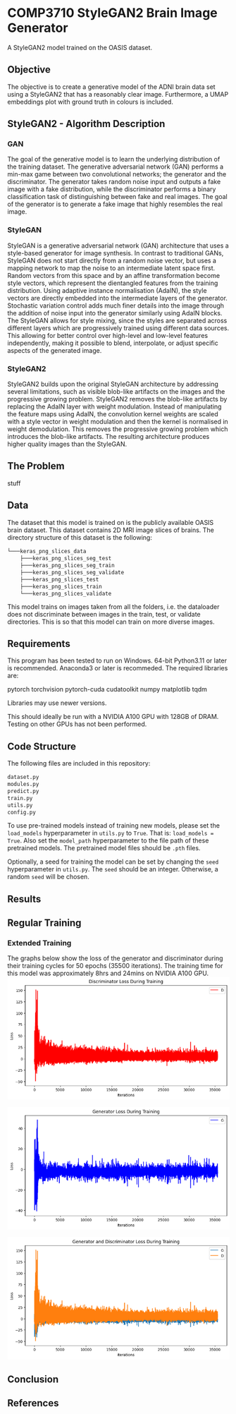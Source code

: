 # COMP3710 StyleGAN2 Brain Image Generator
A StyleGAN2 model trained on the OASIS dataset.

## Objective
The objective is to create a generative model of the ADNI brain data set using a StyleGAN2
that has a reasonably clear image. Furthermore, a UMAP embeddings plot with ground truth in colours 
is included.

## StyleGAN2 - Algorithm Description
### GAN
The goal of the generative model is to learn the underlying distribution of the training dataset. 
The generative adversarial network (GAN) performs a min-max game between two convolutional networks; the 
generator and the discriminator. The generator takes random noise input and outputs a fake image with a 
fake distribution, while the discriminator performs a binary classification task of distinguishing between 
fake and real images. The goal of the generator is to generate a fake image that highly resembles the real 
image.

### StyleGAN
StyleGAN is a generative adversarial network (GAN) architecture that uses a style-based generator for image synthesis.
In contrast to traditional GANs, StyleGAN does not start directly from a random noise vector, but uses a mapping network to
map the noise to an intermediate latent space first. Random vectors from this space and by an affine transformation become style vectors, which represent the dientangled features from the training distribution. Using adaptive instance normalisation (AdaIN),
the style vectors are directly embedded into the intermediate layers of the generator. Stochastic variation control adds 
much finer details into the image through the addition of noise input into the generator similarly using AdaIN blocks.
The StyleGAN allows for style mixing, since the styles are separated across different layers which are progressively trained 
using different data sources. This allowing for better control over high-level and low-level features independently, making it possible to blend, interpolate, or adjust specific aspects of the generated image. 

### StyleGAN2
StyleGAN2 builds upon the original StyleGAN architecture by addressing several limitations, such as visible blob-like artifacts on the images and the progressive growing problem. StyleGAN2 removes the blob-like artifacts by replacing the AdaIN layer with weight modulation. Instead of manipulating the feature maps using AdaIN, the convolution kernel weights are scaled
with a style vector in weight modulation and then the kernel is normalised in weight demodulation. This removes the progressive growing problem which introduces the blob-like artifacts. The resulting architecture produces higher quality images than the StyleGAN.

## The Problem
stuff

## Data
The dataset that this model is trained on is the publicly available OASIS brain dataset. This dataset contains 2D MRI image slices of brains. The directory structure of this dataset is the following:

```
└───keras_png_slices_data
    ├───keras_png_slices_seg_test
    ├───keras_png_slices_seg_train
    ├───keras_png_slices_seg_validate
    ├───keras_png_slices_test
    ├───keras_png_slices_train
    └───keras_png_slices_validate
```

This model trains on images taken from all the folders, i.e. the dataloader does not discriminate between images in the train, test, or validate directories. This is so that this model can train on more diverse images.

## Requirements

This program has been tested to run on Windows. 64-bit Python3.11 or later is recommended. Anaconda3 or later is recommeded. The required libraries are: 

pytorch
torchvision
pytorch-cuda
cudatoolkit
numpy
matplotlib
tqdm

Libraries may use newer versions.

This should ideally be run with a NVIDIA A100 GPU with 128GB of DRAM. Testing on other GPUs has not been performed.

## Code Structure

The following files are included in this repository:

```
dataset.py
modules.py
predict.py
train.py
utils.py
config.py
```

To use pre-trained models instead of training new models, please set the `load_models` hyperparameter in `utils.py` to `True`.
That is: `load_models = True`.
Also set the `model_path` hyperparameter to the file path of these pretrained models. The pretrained model files 
should be `.pth` files.

Optionally, a seed for training the model can be set by changing the `seed` hyperparameter in `utils.py`. The `seed` should be an integer. Otherwise, a random `seed` will be chosen.

## Results

## Regular Training

### Extended Training
The graphs below show the loss of the generator and discriminator during their training cycles for 50 epochs (35500 iterations). The training time for this model was approximately 8hrs and 24mins on NVIDIA A100 GPU. 
![Disc_loss](assets/Disc_loss.png)

![Gen_loss](assets/Gen_loss.png)

![Comb_loss](assets/Combined_loss.png)




## Conclusion

## References


